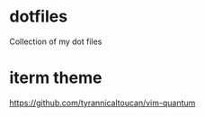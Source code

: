 # dotfiles
Collection of my dot files

# iterm theme
https://github.com/tyrannicaltoucan/vim-quantum
